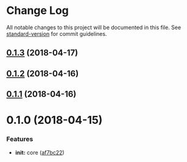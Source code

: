 # Change Log

All notable changes to this project will be documented in this file. See [standard-version](https://github.com/conventional-changelog/standard-version) for commit guidelines.

<a name="0.1.3"></a>
## [0.1.3](https://github.com/set-state/core/compare/v0.1.2...v0.1.3) (2018-04-17)



<a name="0.1.2"></a>
## [0.1.2](https://github.com/set-state/core/compare/v0.1.1...v0.1.2) (2018-04-16)



<a name="0.1.1"></a>
## [0.1.1](https://github.com/set-state/core/compare/v0.1.0...v0.1.1) (2018-04-16)



<a name="0.1.0"></a>
# 0.1.0 (2018-04-15)


### Features

* **init:** core ([af7bc22](https://github.com/set-state/core/commit/af7bc22))
